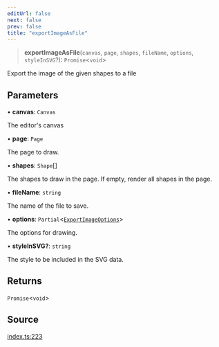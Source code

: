 ```yaml
---
editUrl: false
next: false
prev: false
title: "exportImageAsFile"
---
```


> **exportImageAsFile**(`canvas`, `page`, `shapes`, `fileName`, `options`, `styleInSVG`?): `Promise`\<`void`\>

Export the image of the given shapes to a file

## Parameters

• **canvas**: `Canvas`

The editor's canvas

• **page**: `Page`

The page to draw.

• **shapes**: `Shape`[]

The shapes to draw in the page. If empty, render all shapes in the page.

• **fileName**: `string`

The name of the file to save.

• **options**: `Partial`\<[`ExportImageOptions`](/api-export/type-aliases/exportimageoptions/)\>

The options for drawing.

• **styleInSVG?**: `string`

The style to be included in the SVG data.

## Returns

`Promise`\<`void`\>

## Source

[index.ts:223](https://github.com/dgmjs/dgmjs/blob/main/packages/export/src/index.ts#L223)
